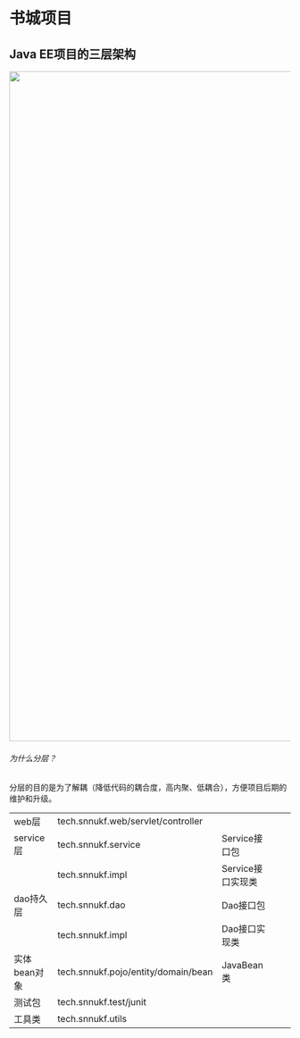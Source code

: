 # 书城项目

## Java EE项目的三层架构

<div aligin="center"> 
    <image src="./imgs/image-20201105153201.png" width="1200px"></image>
</div>

###### 为什么分层？

分层的目的是为了解耦（降低代码的耦合度，高内聚、低耦合），方便项目后期的维护和升级。

|              |                                     |                   |      |      |
| ------------ | ----------------------------------- | ----------------- | ---- | ---- |
| web层        | tech.snnukf.web/servlet/controller  |                   |      |      |
| service层    | tech.snnukf.service                 | Service接口包     |      |      |
|              | tech.snnukf.impl                    | Service接口实现类 |      |      |
| dao持久层    | tech.snnukf.dao                     | Dao接口包         |      |      |
|              | tech.snnukf.impl                    | Dao接口实现类     |      |      |
| 实体bean对象 | tech.snnukf.pojo/entity/domain/bean | JavaBean类        |      |      |
| 测试包       | tech.snnukf.test/junit              |                   |      |      |
| 工具类       | tech.snnukf.utils                   |                   |      |      |

